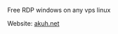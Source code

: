 <p>Free RDP windows on any vps linux</p><p>Website: <a href="https://www.akuh.net/">akuh.net</a></p>
